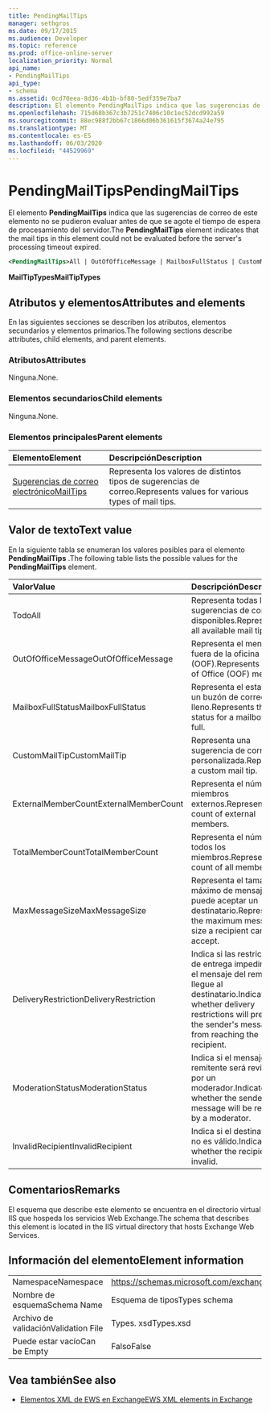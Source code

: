 ```yaml
---
title: PendingMailTips
manager: sethgros
ms.date: 09/17/2015
ms.audience: Developer
ms.topic: reference
ms.prod: office-online-server
localization_priority: Normal
api_name:
- PendingMailTips
api_type:
- schema
ms.assetid: 0cd70eea-8d36-4b1b-bf80-5edf359e7ba7
description: El elemento PendingMailTips indica que las sugerencias de correo de este elemento no se pudieron evaluar antes de que se agote el tiempo de espera de procesamiento del servidor.
ms.openlocfilehash: 715d68b367c3b7251c7406c10c1ec52dcd992a59
ms.sourcegitcommit: 88ec988f2bb67c1866d06b361615f3674a24e795
ms.translationtype: MT
ms.contentlocale: es-ES
ms.lasthandoff: 06/03/2020
ms.locfileid: "44529969"
---
```

# <a name="pendingmailtips"></a><span data-ttu-id="1bda8-103">PendingMailTips</span><span class="sxs-lookup"><span data-stu-id="1bda8-103">PendingMailTips</span></span>

<span data-ttu-id="1bda8-104">El elemento **PendingMailTips** indica que las sugerencias de correo de este elemento no se pudieron evaluar antes de que se agote el tiempo de espera de procesamiento del servidor.</span><span class="sxs-lookup"><span data-stu-id="1bda8-104">The **PendingMailTips** element indicates that the mail tips in this element could not be evaluated before the server's processing timeout expired.</span></span> 
  
```XML
<PendingMailTips>All | OutOfOfficeMessage | MailboxFullStatus | CustomMailTip | ExternalMemberCount | TotalMemberCount | MaxMessageSize | DeliveryRestriction | ModerateStatus | InvalidRecipient</PendingMailTips>
```

 <span data-ttu-id="1bda8-105">**MailTipTypes**</span><span class="sxs-lookup"><span data-stu-id="1bda8-105">**MailTipTypes**</span></span>
## <a name="attributes-and-elements"></a><span data-ttu-id="1bda8-106">Atributos y elementos</span><span class="sxs-lookup"><span data-stu-id="1bda8-106">Attributes and elements</span></span>

<span data-ttu-id="1bda8-107">En las siguientes secciones se describen los atributos, elementos secundarios y elementos primarios.</span><span class="sxs-lookup"><span data-stu-id="1bda8-107">The following sections describe attributes, child elements, and parent elements.</span></span>
  
### <a name="attributes"></a><span data-ttu-id="1bda8-108">Atributos</span><span class="sxs-lookup"><span data-stu-id="1bda8-108">Attributes</span></span>

<span data-ttu-id="1bda8-109">Ninguna.</span><span class="sxs-lookup"><span data-stu-id="1bda8-109">None.</span></span>
  
### <a name="child-elements"></a><span data-ttu-id="1bda8-110">Elementos secundarios</span><span class="sxs-lookup"><span data-stu-id="1bda8-110">Child elements</span></span>

<span data-ttu-id="1bda8-111">Ninguna.</span><span class="sxs-lookup"><span data-stu-id="1bda8-111">None.</span></span>
  
### <a name="parent-elements"></a><span data-ttu-id="1bda8-112">Elementos principales</span><span class="sxs-lookup"><span data-stu-id="1bda8-112">Parent elements</span></span>

|<span data-ttu-id="1bda8-113">**Elemento**</span><span class="sxs-lookup"><span data-stu-id="1bda8-113">**Element**</span></span>|<span data-ttu-id="1bda8-114">**Descripción**</span><span class="sxs-lookup"><span data-stu-id="1bda8-114">**Description**</span></span>|
|:-----|:-----|
|[<span data-ttu-id="1bda8-115">Sugerencias de correo electrónico</span><span class="sxs-lookup"><span data-stu-id="1bda8-115">MailTips</span></span>](mailtips.md) <br/> |<span data-ttu-id="1bda8-116">Representa los valores de distintos tipos de sugerencias de correo.</span><span class="sxs-lookup"><span data-stu-id="1bda8-116">Represents values for various types of mail tips.</span></span>  <br/> |
   
## <a name="text-value"></a><span data-ttu-id="1bda8-117">Valor de texto</span><span class="sxs-lookup"><span data-stu-id="1bda8-117">Text value</span></span>

<span data-ttu-id="1bda8-118">En la siguiente tabla se enumeran los valores posibles para el elemento **PendingMailTips** .</span><span class="sxs-lookup"><span data-stu-id="1bda8-118">The following table lists the possible values for the **PendingMailTips** element.</span></span> 
  
|<span data-ttu-id="1bda8-119">**Valor**</span><span class="sxs-lookup"><span data-stu-id="1bda8-119">**Value**</span></span>|<span data-ttu-id="1bda8-120">**Descripción**</span><span class="sxs-lookup"><span data-stu-id="1bda8-120">**Description**</span></span>|
|:-----|:-----|
|<span data-ttu-id="1bda8-121">Todo</span><span class="sxs-lookup"><span data-stu-id="1bda8-121">All</span></span>  <br/> |<span data-ttu-id="1bda8-122">Representa todas las sugerencias de correo disponibles.</span><span class="sxs-lookup"><span data-stu-id="1bda8-122">Represents all available mail tips.</span></span>  <br/> |
|<span data-ttu-id="1bda8-123">OutOfOfficeMessage</span><span class="sxs-lookup"><span data-stu-id="1bda8-123">OutOfOfficeMessage</span></span>  <br/> |<span data-ttu-id="1bda8-124">Representa el mensaje de fuera de la oficina (OOF).</span><span class="sxs-lookup"><span data-stu-id="1bda8-124">Represents the Out of Office (OOF) message.</span></span>  <br/> |
|<span data-ttu-id="1bda8-125">MailboxFullStatus</span><span class="sxs-lookup"><span data-stu-id="1bda8-125">MailboxFullStatus</span></span>  <br/> |<span data-ttu-id="1bda8-126">Representa el estado de un buzón de correo lleno.</span><span class="sxs-lookup"><span data-stu-id="1bda8-126">Represents the status for a mailbox being full.</span></span>  <br/> |
|<span data-ttu-id="1bda8-127">CustomMailTip</span><span class="sxs-lookup"><span data-stu-id="1bda8-127">CustomMailTip</span></span>  <br/> |<span data-ttu-id="1bda8-128">Representa una sugerencia de correo personalizada.</span><span class="sxs-lookup"><span data-stu-id="1bda8-128">Represents a custom mail tip.</span></span>  <br/> |
|<span data-ttu-id="1bda8-129">ExternalMemberCount</span><span class="sxs-lookup"><span data-stu-id="1bda8-129">ExternalMemberCount</span></span>  <br/> |<span data-ttu-id="1bda8-130">Representa el número de miembros externos.</span><span class="sxs-lookup"><span data-stu-id="1bda8-130">Represents the count of external members.</span></span>  <br/> |
|<span data-ttu-id="1bda8-131">TotalMemberCount</span><span class="sxs-lookup"><span data-stu-id="1bda8-131">TotalMemberCount</span></span>  <br/> |<span data-ttu-id="1bda8-132">Representa el número de todos los miembros.</span><span class="sxs-lookup"><span data-stu-id="1bda8-132">Represents the count of all members.</span></span>  <br/> |
|<span data-ttu-id="1bda8-133">MaxMessageSize</span><span class="sxs-lookup"><span data-stu-id="1bda8-133">MaxMessageSize</span></span>  <br/> |<span data-ttu-id="1bda8-134">Representa el tamaño máximo de mensaje que puede aceptar un destinatario.</span><span class="sxs-lookup"><span data-stu-id="1bda8-134">Represents the maximum message size a recipient can accept.</span></span>  <br/> |
|<span data-ttu-id="1bda8-135">DeliveryRestriction</span><span class="sxs-lookup"><span data-stu-id="1bda8-135">DeliveryRestriction</span></span>  <br/> |<span data-ttu-id="1bda8-136">Indica si las restricciones de entrega impedirán que el mensaje del remitente llegue al destinatario.</span><span class="sxs-lookup"><span data-stu-id="1bda8-136">Indicates whether delivery restrictions will prevent the sender's message from reaching the recipient.</span></span>  <br/> |
|<span data-ttu-id="1bda8-137">ModerationStatus</span><span class="sxs-lookup"><span data-stu-id="1bda8-137">ModerationStatus</span></span>  <br/> |<span data-ttu-id="1bda8-138">Indica si el mensaje del remitente será revisado por un moderador.</span><span class="sxs-lookup"><span data-stu-id="1bda8-138">Indicates whether the sender's message will be reviewed by a moderator.</span></span>  <br/> |
|<span data-ttu-id="1bda8-139">InvalidRecipient</span><span class="sxs-lookup"><span data-stu-id="1bda8-139">InvalidRecipient</span></span>  <br/> |<span data-ttu-id="1bda8-140">Indica si el destinatario no es válido.</span><span class="sxs-lookup"><span data-stu-id="1bda8-140">Indicates whether the recipient is invalid.</span></span>  <br/> |
   
## <a name="remarks"></a><span data-ttu-id="1bda8-141">Comentarios</span><span class="sxs-lookup"><span data-stu-id="1bda8-141">Remarks</span></span>

<span data-ttu-id="1bda8-142">El esquema que describe este elemento se encuentra en el directorio virtual IIS que hospeda los servicios Web Exchange.</span><span class="sxs-lookup"><span data-stu-id="1bda8-142">The schema that describes this element is located in the IIS virtual directory that hosts Exchange Web Services.</span></span>
  
## <a name="element-information"></a><span data-ttu-id="1bda8-143">Información del elemento</span><span class="sxs-lookup"><span data-stu-id="1bda8-143">Element information</span></span>

|||
|:-----|:-----|
|<span data-ttu-id="1bda8-144">Namespace</span><span class="sxs-lookup"><span data-stu-id="1bda8-144">Namespace</span></span>  <br/> |https://schemas.microsoft.com/exchange/services/2006/types  <br/> |
|<span data-ttu-id="1bda8-145">Nombre de esquema</span><span class="sxs-lookup"><span data-stu-id="1bda8-145">Schema Name</span></span>  <br/> |<span data-ttu-id="1bda8-146">Esquema de tipos</span><span class="sxs-lookup"><span data-stu-id="1bda8-146">Types schema</span></span>  <br/> |
|<span data-ttu-id="1bda8-147">Archivo de validación</span><span class="sxs-lookup"><span data-stu-id="1bda8-147">Validation File</span></span>  <br/> |<span data-ttu-id="1bda8-148">Types. xsd</span><span class="sxs-lookup"><span data-stu-id="1bda8-148">Types.xsd</span></span>  <br/> |
|<span data-ttu-id="1bda8-149">Puede estar vacío</span><span class="sxs-lookup"><span data-stu-id="1bda8-149">Can be Empty</span></span>  <br/> |<span data-ttu-id="1bda8-150">Falso</span><span class="sxs-lookup"><span data-stu-id="1bda8-150">False</span></span>  <br/> |
   
## <a name="see-also"></a><span data-ttu-id="1bda8-151">Vea también</span><span class="sxs-lookup"><span data-stu-id="1bda8-151">See also</span></span>



- [<span data-ttu-id="1bda8-152">Elementos XML de EWS en Exchange</span><span class="sxs-lookup"><span data-stu-id="1bda8-152">EWS XML elements in Exchange</span></span>](ews-xml-elements-in-exchange.md)

